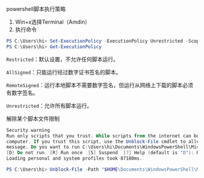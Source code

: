 powershell脚本执行策略

1. Win+x选择Terminal（Amdin）
2. 执行命令

```powershell
PS C:\Users\hi> Set-ExecutionPolicy -ExecutionPolicy Unrestricted -Scope CurrentUser
PS C:\Users\hi> Get-ExecutionPolicy
```

`Restricted`：默认设置，不允许任何脚本运行。

`AllSigned`：只能运行经过数字证书签名的脚本。

`RemoteSigned`：运行本地脚本不需要数字签名，但运行从网络上下载的脚本必须有数字签名。

`Unrestricted`：允许所有脚本运行。



解除某个脚本文件限制

```powershell
Security warning
Run only scripts that you trust. While scripts from the internet can be useful, this script can potentially harm your
computer. If you trust this script, use the Unblock-File cmdlet to allow the script to run without this warning
message. Do you want to run C:\Users\hi\Documents\WindowsPowerShell\Microsoft.PowerShell_profile.ps1?
[D] Do not run  [R] Run once  [S] Suspend  [?] Help (default is "D"): R
Loading personal and system profiles took 87180ms.

PS C:\Users\hi> Unblock-File -Path "$HOME\Documents\WindowsPowerShell\Microsoft.PowerShell_profile.ps1"
```

